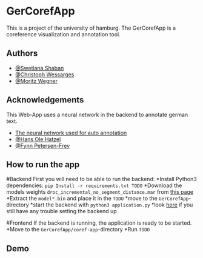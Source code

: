 # GerCorefApp

This is a project of the university of hamburg. The GerCorefApp is a coreference visualization and annotation tool.

## Authors

- [@Swetlana Shaban](https://github.com/SwetlanaShaban)
- [@Christoph Wessarges](https://github.com/ChrisWess)
- [@Moritz Wegner](https://github.com/MoWe97)


## Acknowledgements
This Web-App uses a neural network in the backend to annotate german text.  
 - [The neural network used for auto annotation](https://github.com/uhh-lt/neural-coref)
 - [@Hans Ole Hatzel](https://github.com/hatzel)
 - [@Fynn Petersen-Frey](https://github.com/fynnos)


## How to run the app

#Backend
First you will need to be able to run the backend:
*Install Python3 dependencies: `pip Install -r requirements.txt TODO`
*Download the models weights `droc_incremental_no_segment_distance.mar` from [this page](https://github.com/uhh-lt/neural-coref/releases)
*Extract the `model*.bin` and place it in the `TODO`
*move to the `GerCorefApp`-directory
*start the backend with `python3 application.py`
*look [here](https://github.com/uhh-lt/neural-coref) if you still have any trouble setting the backend up

#Frontend
If the backend is running, the application is ready to be started. 
*Move to the `GerCorefApp/coref-app`-directory
*Run `TODO`

## Demo


